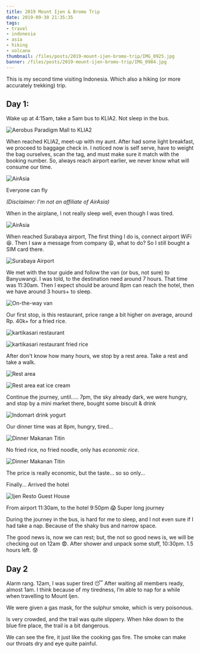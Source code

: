 ```yaml
---
title: 2019 Mount Ijen & Bromo Trip
date: 2019-09-30 21:35:35
tags:
- travel
- indonesia
- asia
- hiking
- volcano
thumbnail: /files/posts/2019-mount-ijen-bromo-trip/IMG_0925.jpg
banner: /files/posts/2019-mount-ijen-bromo-trip/IMG_0984.jpg
---
```


This is my second time visiting Indonesia. Which also a hiking (or more accurately trekking) trip.

## Day 1:

Wake up at 4:15am, take a 5am bus to KLIA2. Not sleep in the bus.

![Aerobus Paradigm Mall to KLIA2](/files/posts/2019-mount-ijen-bromo-trip/IMG_0441.jpg)

When reached KLIA2, meet-up with my aunt. After had some light breakfast, we proceed to baggage check in. I noticed now is self serve, have to weight the bag ourselves, scan the tag, and must make sure it match with the booking number. So, always reach airport earlier, we never know what will consume our time.

![AirAsia](/files/posts/2019-mount-ijen-bromo-trip/IMG_0449.jpg)

Everyone can fly

_(Disclaimer: I'm not an affiliate of AirAsia)_

When in the airplane, I not really sleep well, even though I was tired.

![AirAsia](/files/posts/2019-mount-ijen-bromo-trip/IMG_0453.jpg)

When reached Surabaya airport, The first thing I do is, connect airport WiFi 😆.
Then I saw a message from company 😩, what to do? So I still bought a SIM card there.

![Surabaya Airport](/files/posts/2019-mount-ijen-bromo-trip/IMG_0455.jpg)

We met with the tour guide and follow the van (or bus, not sure) to Banyuwangi. I was told, to the destination need around 7 hours. That time was 11:30am. Then I expect should be around 8pm can reach the hotel, then we have around 3 hours+ to sleep.

![On-the-way van](/files/posts/2019-mount-ijen-bromo-trip/IMG_0457.jpg)

Our first stop, is this restaurant, price range a bit higher on average, around Rp. 40k+ for a fried rice.

![kartikasari restaurant](/files/posts/2019-mount-ijen-bromo-trip/IMG_0462.jpg)

![kartikasari restaurant fried rice](/files/posts/2019-mount-ijen-bromo-trip/IMG_0461.jpg)

After don't know how many hours, we stop by a rest area. Take a rest and take a walk.

![Rest area](/files/posts/2019-mount-ijen-bromo-trip/IMG_0466.jpg)

![Rest area eat ice cream](/files/posts/2019-mount-ijen-bromo-trip/IMG_0465.JPG)

Continue the journey, until..... 7pm, the sky already dark, we were hungry, and stop by a mini market there, bought some biscuit & drink

![Indomart drink yogurt](/files/posts/2019-mount-ijen-bromo-trip/IMG_0470.JPG)

Our dinner time was at 8pm, hungry, tired...

![Dinner Makanan Titin](/files/posts/2019-mount-ijen-bromo-trip/IMG_0472.jpg)

No fried rice, no fried noodle, only has _economic rice_.

![Dinner Makanan Titin](/files/posts/2019-mount-ijen-bromo-trip/IMG_0474.jpg)

The price is really economic, but the taste... so so only...

Finally... Arrived the hotel

![Ijen Resto Guest House](/files/posts/2019-mount-ijen-bromo-trip/IMG_0476.jpg)

From airport 11:30am, to the hotel 9:50pm 😱 Super long journey

During the journey in the bus, is hard for me to sleep, and I not even sure if I had take a nap. Because of the shaky bus and narrow space.

The good news is, now we can rest; but, the not so good news is, we will be checking out on 12am 😨.
After shower and unpack some stuff, 10:30pm. 1.5 hours left. 😰

## Day 2

Alarm rang. 12am, I was super tired 😴
After waiting all members ready, almost 1am. I think because of my tiredness, I’m able to nap for a while when travelling to Mount Ijen.

We were given a gas mask, for the sulphur smoke, which is very poisonous.

Is very crowded, and the trail was quite slippery. When hike down to the blue fire place, the trail is a bit dangerous.

We can see the fire, it just like the cooking gas fire. The smoke can make our throats dry and eye quite painful.
